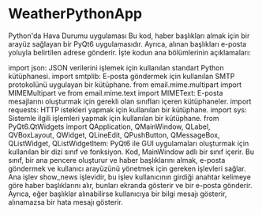 # WeatherPythonApp
Python'da Hava Durumu uygulaması
Bu kod, haber başlıkları almak için bir arayüz sağlayan bir PyQt6 uygulamasıdır. Ayrıca, alınan başlıkları e-posta yoluyla belirtilen adrese gönderir. İşte kodun ana bölümlerinin açıklamaları:

import json: JSON verilerini işlemek için kullanılan standart Python kütüphanesi.
import smtplib: E-posta göndermek için kullanılan SMTP protokolünü uygulayan bir kütüphane.
from email.mime.multipart import MIMEMultipart ve from email.mime.text import MIMEText: E-posta mesajlarını oluşturmak için gerekli olan sınıfları içeren kütüphaneler.
import requests: HTTP istekleri yapmak için kullanılan bir kütüphane.
import sys: Sistemle ilgili işlemleri yapmak için kullanılan bir kütüphane.
from PyQt6.QtWidgets import QApplication, QMainWindow, QLabel, QVBoxLayout, QWidget, QLineEdit, QPushButton, QMessageBox, QListWidget, QListWidgetItem: PyQt6 ile GUI uygulamaları oluşturmak için kullanılan bir dizi sınıf ve fonksiyon.
Kod, MainWindow adlı bir sınıf içerir. Bu sınıf, bir ana pencere oluşturur ve haber başlıklarını almak, e-posta göndermek ve kullanıcı arayüzünü yönetmek için gereken işlevleri sağlar. Ana işlev show_news işlevidir, bu işlev kullanıcının girdiği anahtar kelimeye göre haber başlıklarını alır, bunları ekranda gösterir ve bir e-posta gönderir. Ayrıca, eğer başlıklar alınabilirse kullanıcıya bir bilgi mesajı gösterir, alınamazsa bir hata mesajı gösterir.
